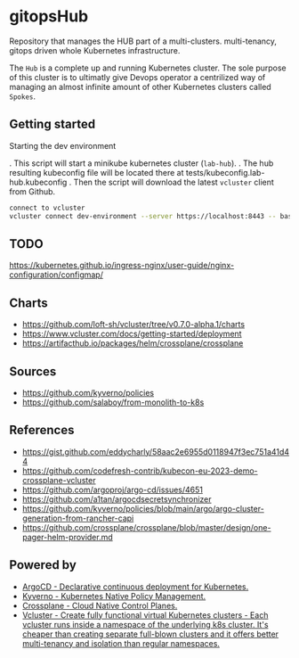 # gitopsHub
Repository that manages the HUB part of a multi-clusters. multi-tenancy, gitops driven whole Kubernetes infrastructure.

The `Hub` is a complete up and running Kubernetes cluster. The sole purpose of this cluster is to ultimatly give Devops operator
a centrilized way of managing an almost infinite amount of other Kubernetes clusters called `Spokes`.

## Getting started

Starting the dev environment

. This script will start a minikube kubernetes cluster (`lab-hub`).
. The hub resulting kubeconfig file will be located there at tests/kubeconfig.lab-hub.kubeconfig
. Then the script will download the latest `vcluster` client from Github.

```bash
connect to vcluster
vcluster connect dev-environment --server https://localhost:8443 -- bash
```

## TODO
https://kubernetes.github.io/ingress-nginx/user-guide/nginx-configuration/configmap/

## Charts
- https://github.com/loft-sh/vcluster/tree/v0.7.0-alpha.1/charts
- https://www.vcluster.com/docs/getting-started/deployment
- https://artifacthub.io/packages/helm/crossplane/crossplane

## Sources
- https://github.com/kyverno/policies
- https://github.com/salaboy/from-monolith-to-k8s

## References
- https://gist.github.com/eddycharly/58aac2e6955d0118947f3ec751a41d44
- https://github.com/codefresh-contrib/kubecon-eu-2023-demo-crossplane-vcluster
- https://github.com/argoproj/argo-cd/issues/4651
- https://github.com/a1tan/argocdsecretsynchronizer
- https://github.com/kyverno/policies/blob/main/argo/argo-cluster-generation-from-rancher-capi
- https://github.com/crossplane/crossplane/blob/master/design/one-pager-helm-provider.md


## Powered by
- [ArgoCD - Declarative continuous deployment for Kubernetes.](https://github.com/argoproj/argo-cd)
- [Kyverno - Kubernetes Native Policy Management.](https://github.com/kyverno/kyverno)
- [Crossplane - Cloud Native Control Planes.](https://github.com/crossplane/crossplane)
- [Vcluster - Create fully functional virtual Kubernetes clusters - Each vcluster runs inside a namespace of the underlying k8s cluster. It's cheaper than creating separate full-blown clusters and it offers better multi-tenancy and isolation than regular namespaces.](https://github.com/loft-sh/vcluster)
